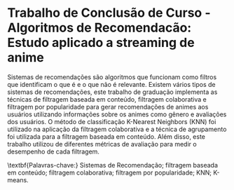 # Trabalho de Conclusão de Curso - Algoritmos de Recomendacão: Estudo aplicado a streaming de anime

Sistemas de recomendações são algoritmos que funcionam como filtros que identificam o que é e o que não é relevante. Existem vários tipos de sistemas de recomendações, este trabalho de graduação implementa as técnicas de filtragem baseada em conteúdo, filtragem colaborativa e filtragem por popularidade para gerar recomendações de animes aos usuários utilizando informações sobre os animes como gênero e avaliações dos usuários. O método de classificação K-Nearest Neighbors (KNN) foi utilizado na aplicação da filtragem colaborativa e a técnica de agrupamento foi utilizada para a filtragem baseada em conteúdo. Além disso, este trabalho utilizou de diferentes métricas de avaliação para medir o desempenho de cada filtragem.


 
\textbf{Palavras-chave:} Sistemas de Recomendação; filtragem baseada em conteúdo; filtragem colaborativa; filtragem por popularidade; KNN; K-means.
